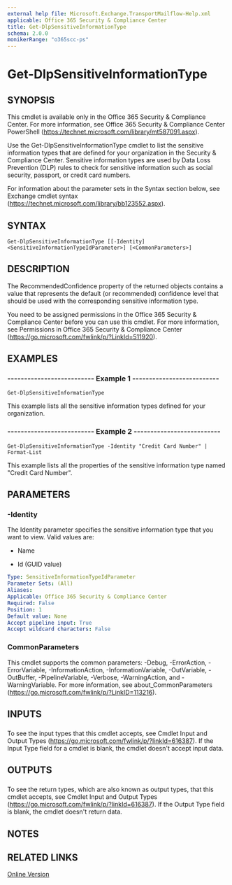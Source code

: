 ```yaml
---
external help file: Microsoft.Exchange.TransportMailflow-Help.xml
applicable: Office 365 Security & Compliance Center
title: Get-DlpSensitiveInformationType
schema: 2.0.0
monikerRange: "o365scc-ps"
---
```


# Get-DlpSensitiveInformationType

## SYNOPSIS
This cmdlet is available only in the Office 365 Security & Compliance Center. For more information, see Office 365 Security & Compliance Center PowerShell (https://technet.microsoft.com/library/mt587091.aspx).

Use the Get-DlpSensitiveInformationType cmdlet to list the sensitive information types that are defined for your organization in the Security & Compliance Center. Sensitive information types are used by Data Loss Prevention (DLP) rules to check for sensitive information such as social security, passport, or credit card numbers.

For information about the parameter sets in the Syntax section below, see Exchange cmdlet syntax (https://technet.microsoft.com/library/bb123552.aspx).

## SYNTAX

```
Get-DlpSensitiveInformationType [[-Identity] <SensitiveInformationTypeIdParameter>] [<CommonParameters>]
```

## DESCRIPTION
The RecommendedConfidence property of the returned objects contains a value that represents the default (or recommended) confidence level that should be used with the corresponding sensitive information type.

You need to be assigned permissions in the Office 365 Security & Compliance Center before you can use this cmdlet. For more information, see Permissions in Office 365 Security & Compliance Center (https://go.microsoft.com/fwlink/p/?LinkId=511920).

## EXAMPLES

### -------------------------- Example 1 --------------------------
```
Get-DlpSensitiveInformationType
```

This example lists all the sensitive information types defined for your organization.

### -------------------------- Example 2 --------------------------
```
Get-DlpSensitiveInformationType -Identity "Credit Card Number" | Format-List
```

This example lists all the properties of the sensitive information type named "Credit Card Number".

## PARAMETERS

### -Identity
The Identity parameter specifies the sensitive information type that you want to view. Valid values are:

- Name

- Id (GUID value)

```yaml
Type: SensitiveInformationTypeIdParameter
Parameter Sets: (All)
Aliases:
Applicable: Office 365 Security & Compliance Center
Required: False
Position: 1
Default value: None
Accept pipeline input: True
Accept wildcard characters: False
```

### CommonParameters
This cmdlet supports the common parameters: -Debug, -ErrorAction, -ErrorVariable, -InformationAction, -InformationVariable, -OutVariable, -OutBuffer, -PipelineVariable, -Verbose, -WarningAction, and -WarningVariable. For more information, see about_CommonParameters (https://go.microsoft.com/fwlink/p/?LinkID=113216).

## INPUTS

###  
To see the input types that this cmdlet accepts, see Cmdlet Input and Output Types (https://go.microsoft.com/fwlink/p/?linkId=616387). If the Input Type field for a cmdlet is blank, the cmdlet doesn't accept input data.

## OUTPUTS

###  
To see the return types, which are also known as output types, that this cmdlet accepts, see Cmdlet Input and Output Types (https://go.microsoft.com/fwlink/p/?linkId=616387). If the Output Type field is blank, the cmdlet doesn't return data.

## NOTES

## RELATED LINKS

[Online Version](https://technet.microsoft.com/library/2ac12437-1463-45e1-9da5-f306ae07e1af.aspx)
